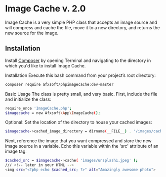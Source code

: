 # Image Cache v. 2.0

Image Cache is a very simple PHP class that accepts an image source and will compress and cache the file, move it to a new directory, and returns the new source for the image.

## Installation

Install <a href="http://getcomposer.org" target="_blank">Composer</a> by opening Terminal and navigating to the directory in which you'd like to install Image Cache.

Installation
Execute this bash command from your project’s root directory:
```bash
composer require afxsoft/phpimagecache:dev-master
```
Basic Usage
The class is pretty small, and very basic. First, include the file and initialize the class:
```bash
require_once 'ImageCache.php';
$imagecache = new Afxsoft\App\ImageCache();
```
Optional: Set the location of the directory to house your cached images:
```bash
$imagecache->cached_image_directory = dirname(__FILE__) . '/images/cached';
```
Next, reference the image that you want compressed and store the new image source in a variable. Echo this variable within the 'src' attribute of an image tag:
```bash
$cached_src = $imagecache->cache( 'images/unsplash1.jpeg' );
/// <!-- later in your HTML -->
<img src="<?php echo $cached_src; ?>" alt="Amazingly awesome photo">
```

